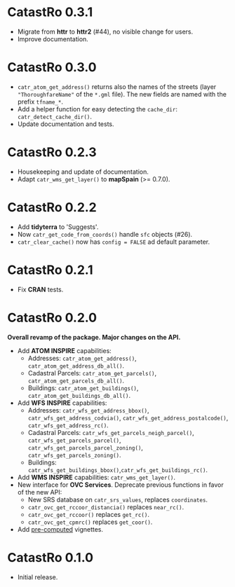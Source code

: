 # CatastRo 0.3.1

-   Migrate from **httr** to **httr2** (#44), no visible change for users.
-   Improve documentation.

# CatastRo 0.3.0

-   `catr_atom_get_address()` returns also the names of the streets (layer
    `"ThoroughfareName"` of the `*.gml` file). The new fields are named with the
    prefix `tfname_*`.
-   Add a helper function for easy detecting the `cache_dir`:
    `catr_detect_cache_dir()`.
-   Update documentation and tests.

# CatastRo 0.2.3

-   Housekeeping and update of documentation.
-   Adapt `catr_wms_get_layer()` to **mapSpain** (\>= 0.7.0).

# CatastRo 0.2.2

-   Add **tidyterra** to 'Suggests'.
-   Now `catr_get_code_from_coords()` handle `sfc` objects (#26).
-   `catr_clear_cache()` now has `config = FALSE` ad default parameter.

# CatastRo 0.2.1

-   Fix **CRAN** tests.

# CatastRo 0.2.0

**Overall revamp of the package. Major changes on the API.**

-   Add **ATOM INSPIRE** capabilities:
    -   Addresses: `catr_atom_get_address()`, `catr_atom_get_address_db_all()`.
    -   Cadastral Parcels: `catr_atom_get_parcels()`,
        `catr_atom_get_parcels_db_all()`.
    -   Buildings: `catr_atom_get_buildings()`,
        `catr_atom_get_buildings_db_all()`.
-   Add **WFS INSPIRE** capabilities:
    -   Addresses: `catr_wfs_get_address_bbox()`,
        `catr_wfs_get_address_codvia()`, `catr_wfs_get_address_postalcode()`,
        `catr_wfs_get_address_rc()`.
    -   Cadastral Parcels: `catr_wfs_get_parcels_neigh_parcel()`,
        `catr_wfs_get_parcels_parcel()`, `catr_wfs_get_parcels_parcel_zoning()`,
        `catr_wfs_get_parcels_zoning()`.
    -   Buildings:
        `catr_wfs_get_buildings_bbox()`,`catr_wfs_get_buildings_rc()`.
-   Add **WMS INSPIRE** capabilities: `catr_wms_get_layer()`.
-   New interface for **OVC Services**. Deprecate previous functions in favor of
    the new API:
    -   New SRS database on `catr_srs_values`, replaces `coordinates`.
    -   `catr_ovc_get_rccoor_distancia()` replaces `near_rc()`.
    -   `catr_ovc_get_rccoor()` replaces `get_rc()`.
    -   `catr_ovc_get_cpmrc()` replaces `get_coor()`.
-   Add
    [pre-computed](https://ropensci.org/blog/2019/12/08/precompute-vignettes/)
    vignettes.

# CatastRo 0.1.0

-   Initial release.
